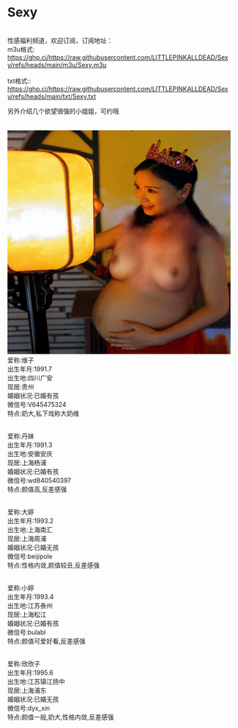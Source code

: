# Sexy
<br>性感福利频道，欢迎订阅，订阅地址：
<br>m3u格式:</br>https://ghp.ci/https://raw.githubusercontent.com/LITTLEPINKALLDEAD/Sexy/refs/heads/main/m3u/Sexy.m3u</br>
<br>txt格式::</br>https://ghp.ci/https://raw.githubusercontent.com/LITTLEPINKALLDEAD/Sexy/refs/heads/main/txt/Sexy.txt</br>

另外介绍几个欲望很强的小姐姐，可约哦</br></br></br>
<img src=https://github.com/LITTLEPINKALLDEAD/Sexy/blob/main/Images/%E5%A4%A7%E5%A5%B6%E7%BB%B4/vv%20(5).png />
<br>爱称:维子
<br>出生年月:1991.7
<br>出生地:四川广安
<br>现居:贵州
<br>婚姻状况:已婚有孩
<br>微信号:V645475324
<br>特点:奶大,私下戏称大奶维

<br>爱称:丹妹
<br>出生年月:1991.3
<br>出生地:安徽安庆
<br>现居:上海杨浦
<br>婚姻状况:已婚有孩
<br>微信号:wd840540397
<br>特点:颜值高,反差感强

<br>爱称:大婷
<br>出生年月:1993.2
<br>出生地:上海南汇
<br>现居:上海周浦
<br>婚姻状况:已婚无孩
<br>微信号:beijipole
<br>特点:性格内敛,颜值较丑,反差感强

<br>爱称:小婷
<br>出生年月:1993.4
<br>出生地:江苏泰州
<br>现居:上海松江
<br>婚姻状况:已婚有孩
<br>微信号:bulabl
<br>特点:颜值可爱好看,反差感强

<br>爱称:欣欣子
<br>出生年月:1995.6
<br>出生地:江苏镇江扬中
<br>现居:上海浦东
<br>婚姻状况:已婚无孩
<br>微信号:dyx_xin
<br>特点:颜值一般,奶大,性格内敛,反差感强



